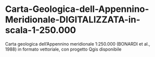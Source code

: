 # Carta-Geologica-dell-Appennino-Meridionale-DIGITALIZZATA-in-scala-1-250.000
Carta geologica dell’Appennino meridionale 1:250.000 (BONARDI et al., 1988) in formato vettoriale, con progetto Qgis disponibile
